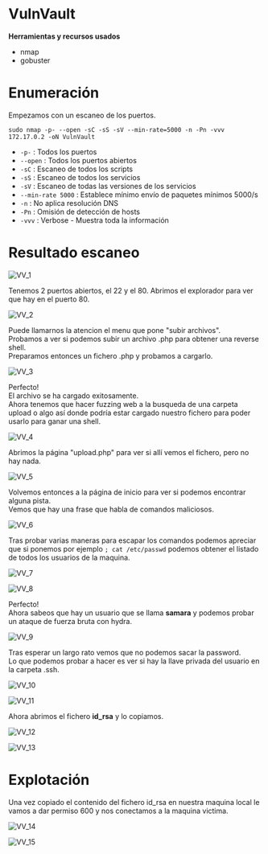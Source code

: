 # VulnVault
**Herramientas y recursos usados**  
- nmap 
- gobuster  


# Enumeración

Empezamos con un escaneo de los puertos.

`sudo nmap -p- --open -sC -sS -sV --min-rate=5000 -n -Pn -vvv 172.17.0.2 -oN VulnVault`  

- `-p-` : Todos los puertos
- `--open` : Todos los puertos abiertos
- `-sC` : Escaneo de todos los scripts
- `-sS` : Escaneo de todos los servicios
- `-sV` : Escaneo de todas las versiones de los servicios
- `--min-rate 5000` : Establece mínimo envío de paquetes mínimos 5000/s
- `-n` : No aplica resolución DNS
- `-Pn` : Omisión de detección de hosts
- `-vvv` : Verbose - Muestra toda la información

# Resultado escaneo  
![VV_1](https://github.com/giustiand/DockerLabs-Writeups/blob/main/F%C3%A1cil/images/vulnvault/VV_1.jpg)  

Tenemos 2 puertos abiertos, el 22 y el 80. 
Abrimos el explorador para ver que hay en el puerto 80. 

![VV_2](https://github.com/giustiand/DockerLabs-Writeups/blob/main/F%C3%A1cil/images/vulnvault/VV_2.jpg)  

Puede llamarnos la atencion el menu que pone "subir archivos".   
Probamos a ver si podemos subir un archivo .php para obtener una reverse shell.   
Preparamos entonces un fichero .php y probamos a cargarlo.  

![VV_3](https://github.com/giustiand/DockerLabs-Writeups/blob/main/F%C3%A1cil/images/vulnvault/VV_3.jpg)   

Perfecto!  
El archivo se ha cargado exitosamente.   
Ahora tenemos que hacer fuzzing web a la busqueda de una carpeta upload o algo así donde podría estar cargado nuestro fichero para poder usarlo para ganar una shell.   

![VV_4](https://github.com/giustiand/DockerLabs-Writeups/blob/main/F%C3%A1cil/images/vulnvault/VV_4.jpg)     

Abrimos la página "upload.php" para ver si allí vemos el fichero, pero no hay nada.   

![VV_5](https://github.com/giustiand/DockerLabs-Writeups/blob/main/F%C3%A1cil/images/vulnvault/VV_5.jpg)    

Volvemos entonces a la página de inicio para ver si podemos encontrar alguna pista.  
Vemos que hay una frase que habla de comandos maliciosos.  

![VV_6](https://github.com/giustiand/DockerLabs-Writeups/blob/main/F%C3%A1cil/images/vulnvault/VV_6.jpg)     

Tras probar varias maneras para escapar los comandos podemos apreciar que si ponemos por ejemplo `; cat /etc/passwd` podemos obtener el listado de todos los usuarios de la maquina.  

![VV_7](https://github.com/giustiand/DockerLabs-Writeups/blob/main/F%C3%A1cil/images/vulnvault/VV_7.jpg)    

![VV_8](https://github.com/giustiand/DockerLabs-Writeups/blob/main/F%C3%A1cil/images/vulnvault/VV_8.jpg)   

Perfecto!  
Ahora sabeos que hay un usuario que se llama **samara** y podemos probar un ataque de fuerza bruta con hydra.  

![VV_9](https://github.com/giustiand/DockerLabs-Writeups/blob/main/F%C3%A1cil/images/vulnvault/VV_9.jpg)     

Tras esperar un largo rato vemos que no podemos sacar la password.  
Lo que podemos probar a hacer es ver si hay la llave privada del usuario en la carpeta .ssh.  

![VV_10](https://github.com/giustiand/DockerLabs-Writeups/blob/main/F%C3%A1cil/images/vulnvault/VV_10.jpg)      

![VV_11](https://github.com/giustiand/DockerLabs-Writeups/blob/main/F%C3%A1cil/images/vulnvault/VV_11.jpg)    

Ahora abrimos el fichero **id_rsa** y lo copiamos.  

![VV_12](https://github.com/giustiand/DockerLabs-Writeups/blob/main/F%C3%A1cil/images/vulnvault/VV_12.jpg)     

![VV_13](https://github.com/giustiand/DockerLabs-Writeups/blob/main/F%C3%A1cil/images/vulnvault/VV_13.jpg)      

# Explotación  

Una vez copiado el contenido del fichero id_rsa en nuestra maquina local le vamos a dar permiso 600 y nos conectamos a la maquina victima.  

![VV_14](https://github.com/giustiand/DockerLabs-Writeups/blob/main/F%C3%A1cil/images/vulnvault/VV_14.jpg)      

![VV_15](https://github.com/giustiand/DockerLabs-Writeups/blob/main/F%C3%A1cil/images/vulnvault/VV_15.jpg)    




































